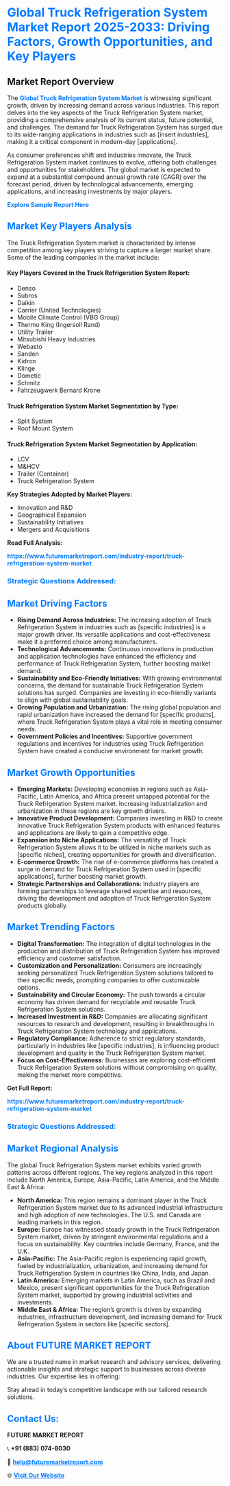 <h1 style="color: #007BFF;">Global Truck Refrigeration System Market Report 2025-2033: Driving Factors, Growth Opportunities, and Key Players</h1>

<section id="overview">
<h2>Market Report Overview</h2>
<p>The <a href="https://www.futuremarketreport.com/industry-report/truck-refrigeration-system-market" style="color: #007BFF; text-decoration: none;"><strong>Global Truck Refrigeration System Market</strong></a> is witnessing significant growth, driven by increasing demand across various industries. This report delves into the key aspects of the Truck Refrigeration System market, providing a comprehensive analysis of its current status, future potential, and challenges. The demand for Truck Refrigeration System has surged due to its wide-ranging applications in industries such as [insert industries], making it a critical component in modern-day [applications].</p>
<p>As consumer preferences shift and industries innovate, the Truck Refrigeration System market continues to evolve, offering both challenges and opportunities for stakeholders. The global market is expected to expand at a substantial compound annual growth rate (CAGR) over the forecast period, driven by technological advancements, emerging applications, and increasing investments by major players.</p>
</section>

<section id="overview">
<p><a href="https://www.futuremarketreport.com/request-sample/reportId=126721" style="color: #007BFF; text-decoration: none;"><strong>Explore Sample Report Here</strong></a></p>
</section>

<section id="key-players">
<h2 style="color: #007BFF;">Market Key Players Analysis</h2>
<p>The Truck Refrigeration System market is characterized by intense competition among key players striving to capture a larger market share. Some of the leading companies in the market include:</p>
<h4>Key Players Covered in the Truck Refrigeration System Report:</h4>
<ul><li>Denso</li><li>Subros</li><li>Daikin</li><li>Carrier (United Technologies)</li><li>Mobile Climate Control (VBG Group)</li><li>Thermo King (Ingersoll Rand)</li><li>Utility Trailer</li><li>Mitsubishi Heavy Industries</li><li>Webasto</li><li>Sanden</li><li>Kidron</li><li>Klinge</li><li>Dometic</li><li>Schmitz</li><li>Fahrzeugwerk Bernard Krone</li></ul>
<h4>Truck Refrigeration System Market Segmentation by Type:</h4>
<ul><li>Split System</li><li>Roof Mount System</li></ul>

<h4>Truck Refrigeration System Market Segmentation by Application:</h4>
<ul><li>LCV</li><li>M&amp;HCV</li><li>Trailer (Container)</li><li>Truck Refrigeration System</li></ul>
<p><strong>Key Strategies Adopted by Market Players:</strong></p>
<ul>
<li>Innovation and R&D</li>
<li>Geographical Expansion</li>
<li>Sustainability Initiatives</li>
<li>Mergers and Acquisitions</li>
</ul>
</section>

<section>
<p><strong>Read Full Analysis: </strong></p><a href="https://www.futuremarketreport.com/industry-report/truck-refrigeration-system-market" style="color: #007BFF; text-decoration: none;"><strong>https://www.futuremarketreport.com/industry-report/truck-refrigeration-system-market</strong></a>
<h3 style="color: #007BFF;">Strategic Questions Addressed:</h3>
</section>

<section id="driving-factors">
<h2 style="color: #007BFF;">Market Driving Factors</h2>
<ul>
<li><strong>Rising Demand Across Industries:</strong> The increasing adoption of Truck Refrigeration System in industries such as [specific industries] is a major growth driver. Its versatile applications and cost-effectiveness make it a preferred choice among manufacturers.</li>
<li><strong>Technological Advancements:</strong> Continuous innovations in production and application technologies have enhanced the efficiency and performance of Truck Refrigeration System, further boosting market demand.</li>
<li><strong>Sustainability and Eco-Friendly Initiatives:</strong> With growing environmental concerns, the demand for sustainable Truck Refrigeration System solutions has surged. Companies are investing in eco-friendly variants to align with global sustainability goals.</li>
<li><strong>Growing Population and Urbanization:</strong> The rising global population and rapid urbanization have increased the demand for [specific products], where Truck Refrigeration System plays a vital role in meeting consumer needs.</li>
<li><strong>Government Policies and Incentives:</strong> Supportive government regulations and incentives for industries using Truck Refrigeration System have created a conducive environment for market growth.</li>
</ul>
</section>

<section id="growth-opportunities">
<h2 style="color: #007BFF;">Market Growth Opportunities</h2>
<ul>
<li><strong>Emerging Markets:</strong> Developing economies in regions such as Asia-Pacific, Latin America, and Africa present untapped potential for the Truck Refrigeration System market. Increasing industrialization and urbanization in these regions are key growth drivers.</li>
<li><strong>Innovative Product Development:</strong> Companies investing in R&D to create innovative Truck Refrigeration System products with enhanced features and applications are likely to gain a competitive edge.</li>
<li><strong>Expansion into Niche Applications:</strong> The versatility of Truck Refrigeration System allows it to be utilized in niche markets such as [specific niches], creating opportunities for growth and diversification.</li>
<li><strong>E-commerce Growth:</strong> The rise of e-commerce platforms has created a surge in demand for Truck Refrigeration System used in [specific applications], further boosting market growth.</li>
<li><strong>Strategic Partnerships and Collaborations:</strong> Industry players are forming partnerships to leverage shared expertise and resources, driving the development and adoption of Truck Refrigeration System products globally.</li>
</ul>
</section>

<section id="trending-factors">
<h2 style="color: #007BFF;">Market Trending Factors</h2>
<ul>
<li><strong>Digital Transformation:</strong> The integration of digital technologies in the production and distribution of Truck Refrigeration System has improved efficiency and customer satisfaction.</li>
<li><strong>Customization and Personalization:</strong> Consumers are increasingly seeking personalized Truck Refrigeration System solutions tailored to their specific needs, prompting companies to offer customizable options.</li>
<li><strong>Sustainability and Circular Economy:</strong> The push towards a circular economy has driven demand for recyclable and reusable Truck Refrigeration System solutions.</li>
<li><strong>Increased Investment in R&D:</strong> Companies are allocating significant resources to research and development, resulting in breakthroughs in Truck Refrigeration System technology and applications.</li>
<li><strong>Regulatory Compliance:</strong> Adherence to strict regulatory standards, particularly in industries like [specific industries], is influencing product development and quality in the Truck Refrigeration System market.</li>
<li><strong>Focus on Cost-Effectiveness:</strong> Businesses are exploring cost-efficient Truck Refrigeration System solutions without compromising on quality, making the market more competitive.</li>
</ul>
</section>

<section>
<p><strong>Get Full Report: </strong></p><a href="https://www.futuremarketreport.com/industry-report/truck-refrigeration-system-market" style="color: #007BFF; text-decoration: none;"><strong>https://www.futuremarketreport.com/industry-report/truck-refrigeration-system-market</strong></a>
<h3 style="color: #007BFF;">Strategic Questions Addressed:</h3>
</section>


<section id="regional-analysis">
<h2 style="color: #007BFF;">Market Regional Analysis</h2>
<p>The global Truck Refrigeration System market exhibits varied growth patterns across different regions. The key regions analyzed in this report include North America, Europe, Asia-Pacific, Latin America, and the Middle East & Africa:</p>
<ul>
<li><strong>North America:</strong> This region remains a dominant player in the Truck Refrigeration System market due to its advanced industrial infrastructure and high adoption of new technologies. The U.S. and Canada are leading markets in this region.</li>
<li><strong>Europe:</strong> Europe has witnessed steady growth in the Truck Refrigeration System market, driven by stringent environmental regulations and a focus on sustainability. Key countries include Germany, France, and the U.K.</li>
<li><strong>Asia-Pacific:</strong> The Asia-Pacific region is experiencing rapid growth, fueled by industrialization, urbanization, and increasing demand for Truck Refrigeration System in countries like China, India, and Japan.</li>
<li><strong>Latin America:</strong> Emerging markets in Latin America, such as Brazil and Mexico, present significant opportunities for the Truck Refrigeration System market, supported by growing industrial activities and investments.</li>
<li><strong>Middle East & Africa:</strong> The region’s growth is driven by expanding industries, infrastructure development, and increasing demand for Truck Refrigeration System in sectors like [specific sectors].</li>
</ul>
</section>

<footer>
<h2 style="color: #007BFF;">About FUTURE MARKET REPORT</h2>
<p>We are a trusted name in market research and advisory services, delivering actionable insights and strategic support to businesses across diverse industries. Our expertise lies in offering:</p>

<p>Stay ahead in today’s competitive landscape with our tailored research solutions.</p>

<h2 style="color: #007BFF;">Contact Us:</h2>
<p><strong>FUTURE MARKET REPORT</strong></p>
<p>📞 <strong>+91 (883) 074-8030</strong></p>
<p>📧 <strong><a href="mailto:help@futuremarketreport.com" style="color: #007BFF;">help@futuremarketreport.com</a></strong></p>
<p>🌐 <strong><a href="https://www.futuremarketreport.com/" style="color: #007BFF;">Visit Our Website</a></strong></p>
</footer>